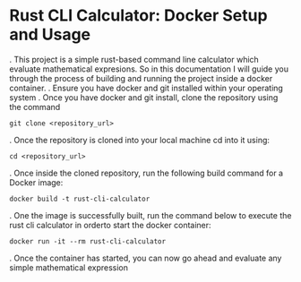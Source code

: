 # Rust CLI Calculator: Docker Setup and Usage

. This project is a simple rust-based command line calculator which evaluate mathematical expresions. So in this documentation I will guide you through the process of building and running the project inside a docker container.
. Ensure you have docker and git installed within your operating system
. Once you have docker and git install, clone the repository using the command
```
git clone <repository_url>

```

. Once the repository is cloned into your local machine cd into it using:
```
cd <repository_url>

```

. Once inside the cloned repository, run the following build command for a Docker image:
```
docker build -t rust-cli-calculator

```

. One the image is successfully built, run the command below to execute the rust cli calculator in orderto start the docker container:
```
docker run -it --rm rust-cli-calculator

```

. Once the container has started, you can now go ahead and evaluate any simple mathematical expression

